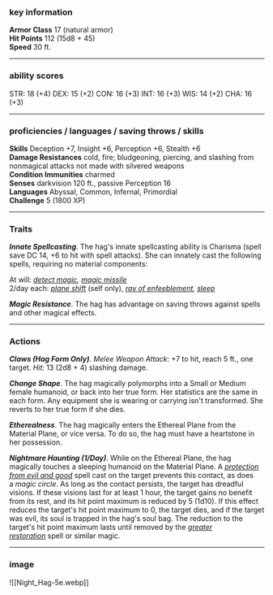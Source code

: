 ### key information

**Armor Class** 17 (natural armor)  
**Hit Points** 112 (15d8 + 45)  
**Speed** 30 ft.

---
### ability scores

STR: 18 (+4) 
DEX: 15 (+2)
CON: 16 (+3)
INT: 16 (+3)
WIS: 14 (+2)
CHA: 16 (+3)

---
### proficiencies / languages / saving throws / skills

**Skills** Deception +7, Insight +6, Perception +6, Stealth +6  
**Damage Resistances** cold, fire; bludgeoning, piercing, and slashing from nonmagical attacks not made with silvered weapons  
**Condition Immunities** charmed  
**Senses** darkvision 120 ft., passive Perception 16  
**Languages** Abyssal, Common, Infernal, Primordial  
**Challenge** 5 (1800 XP)

---
### Traits

**_Innate Spellcasting_**. The hag's innate spellcasting ability is Charisma (spell save DC 14, +6 to hit with spell attacks). She can innately cast the following spells, requiring no material components:

At will: _[detect magic](https://www.aidedd.org/dnd/sorts.php?vo=detect-magic), [magic missile](https://www.aidedd.org/dnd/sorts.php?vo=magic-missile)_  
2/day each: _[plane shift](https://www.aidedd.org/dnd/sorts.php?vo=plane-shift)_ (self only), _[ray of enfeeblement](https://www.aidedd.org/dnd/sorts.php?vo=ray-of-enfeeblement), [sleep](https://www.aidedd.org/dnd/sorts.php?vo=sleep)_  

**_Magic Resistance_**. The hag has advantage on saving throws against spells and other magical effects.

---
### Actions

**_Claws (Hag Form Only)_**. _Melee Weapon Attack_: +7 to hit, reach 5 ft., one target. _Hit_: 13 (2d8 + 4) slashing damage.

**_Change Shape_**. The hag magically polymorphs into a Small or Medium female humanoid, or back into her true form. Her statistics are the same in each form. Any equipment she is wearing or carrying isn't transformed. She reverts to her true form if she dies.

**_Etherealness_**. The hag magically enters the Ethereal Plane from the Material Plane, or vice versa. To do so, the hag must have a heartstone in her possession.

**_Nightmare Haunting (1/Day)_**. While on the Ethereal Plane, the hag magically touches a sleeping humanoid on the Material Plane. A _[protection from evil and good](https://www.aidedd.org/dnd/sorts.php?vo=protection-from-evil-and-good)_ spell cast on the target prevents this contact, as does a _magic circle_. As long as the contact persists, the target has dreadful visions. If these visions last for at least 1 hour, the target gains no benefit from its rest, and its hit point maximum is reduced by 5 (1d10). If this effect reduces the target's hit point maximum to 0, the target dies, and if the target was evil, its soul is trapped in the hag's soul bag. The reduction to the target's hit point maximum lasts until removed by the _[greater restoration](https://www.aidedd.org/dnd/sorts.php?vo=greater-restoration)_ spell or similar magic.

---
### image

![[Night_Hag-5e.webp]]

